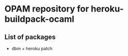 OPAM repository for heroku-buildpack-ocaml
===========================================

List of packages
----------------------

 * dbm + heroku patch
